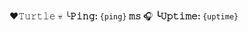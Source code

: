 <emoji document_id=5391309800552281319>❤️</emoji>𝚃𝚞𝚛𝚝𝚕𝚎
<emoji document_id=5393510039283577755>💀</emoji> ╰<b>𝙿𝚒𝚗𝚐: </b><code>{ping}</code><b> 𝚖𝚜 </b>
<emoji document_id=5393085808183882482>🎧</emoji> <b>  ╰𝚄𝚙𝚝𝚒𝚖𝚎: </b><code>{uptime}</code>